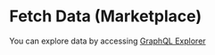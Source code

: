 # Fetch Data (Marketplace)

You can explore data by accessing [GraphQL Explorer](https://cloud.hasura.io/public/graphiql?endpoint=https%3A%2F%2Fgraph.mintbase.xyz%2Ftestnet&header=mb-api-key:anon)